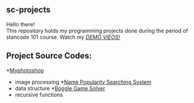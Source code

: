 ## sc-projects
Hello there!\
This repository holds my programming projects done during the period of stancode 101 course.
Watch my *[DEMO VIEOS!](https://drive.google.com/drive/folders/1Gi3bn9qPW_gR0ISyGzVPLd5Bztdvd7rF?fbclid=IwAR36BW3v_bHn-Idsh-0_ROSWLwrXOzoervZId25OOzH2LX4b6FCGDfULdDg)*

## Project Source Codes:
*[Myphotoshop](https://github.com/BenHuang711/sc-projects/blob/main/stanCodoshop.py)
* image processing
*[Name Popularity Searching System](https://github.com/BenHuang711/sc-projects/blob/main/babygraphics.py)
* data structure
*[Boggle Game Solver](https://github.com/BenHuang711/sc-projects/blob/main/boggle.py)
* recursive functions
